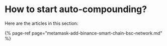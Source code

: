 # How to start auto-compounding?

Here are the articles in this section:

{% page-ref page="metamask-add-binance-smart-chain-bsc-network.md" %}



